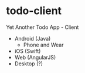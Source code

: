 # todo-client

Yet Another Todo App - Client

* Android (Java)
  * Phone and Wear
* iOS (Swift)
* Web (AngularJS)
* Desktop (?)
